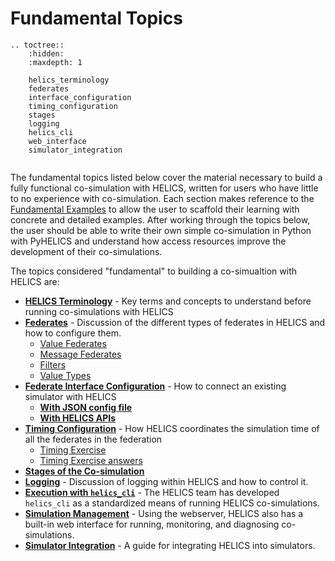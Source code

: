 # Fundamental Topics

```{eval-rst}
.. toctree::
    :hidden:
    :maxdepth: 1

    helics_terminology
    federates
    interface_configuration
    timing_configuration
    stages
    logging
    helics_cli
    web_interface
    simulator_integration


```

The fundamental topics listed below cover the material necessary to build a fully functional co-simulation with HELICS, written for users who have little to no experience with co-simulation. Each section makes reference to the [Fundamental Examples](../examples/fundamental_examples/fundamental_examples_index.md) to allow the user to scaffold their learning with concrete and detailed examples. After working through the topics below, the user should be able to write their own simple co-simulation in Python with PyHELICS and understand how access resources improve the development of their co-simulations.

The topics considered "fundamental" to building a co-simualtion with HELICS are:

- [**HELICS Terminology**](./helics_terminology) - Key terms and concepts to understand before running co-simulations with HELICS
- [**Federates**](./federates.md) - Discussion of the different types of federates in HELICS and how to configure them.
  - [Value Federates](./value_federates.md)
  - [Message Federates](./message_federates.md)
  - [Filters](./filters.md)
  - [Value Types](./value_types.md)
- [**Federate Interface Configuration**](./interface_configuration.md) - How to connect an existing simulator with HELICS
  - [**With JSON config file**](./interface_configuration.md#json-configuration)
  - [**With HELICS APIs**](./interface_configuration.md#api-configuration)
- [**Timing Configuration**](./timing_configuration.md) - How HELICS coordinates the simulation time of all the federates in the federation
  - [Timing Exercise](./timing_exercise.md)
  - [Timing Exercise answers](./timing_exercise_answers.md)
- [**Stages of the Co-simulation**](./stages.md)
- [**Logging**](./logging.md) - Discussion of logging within HELICS and how to control it.
- [**Execution with `helics_cli`**](./helics_cli.md) - The HELICS team has developed `helics_cli` as a standardized means of running HELICS co-simulations.
- [**Simulation Management**](./web_interface.md) - Using the webserver, HELICS also has a built-in web interface for running, monitoring, and diagnosing co-simulations.
- [**Simulator Integration**](./simulator_integration.md) - A guide for integrating HELICS into simulators.

